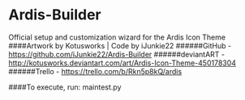 Ardis-Builder
=============

Official setup and customization wizard for the Ardis Icon Theme
####Artwork by Kotusworks	|	Code by iJunkie22
######GitHub - https://github.com/iJunkie22/Ardis-Builder
######deviantART - http://kotusworks.deviantart.com/art/Ardis-Icon-Theme-450178304
######Trello - https://trello.com/b/Rkn5p8kQ/ardis

####To execute, run:
maintest.py